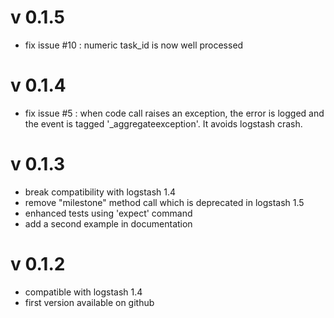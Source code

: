 # v 0.1.5
- fix issue #10 : numeric task_id is now well processed

# v 0.1.4
- fix issue #5 : when code call raises an exception, the error is logged and the event is tagged '_aggregateexception'. It avoids logstash crash.

# v 0.1.3
- break compatibility with logstash 1.4
- remove "milestone" method call which is deprecated in logstash 1.5
- enhanced tests using 'expect' command
- add a second example in documentation

# v 0.1.2
- compatible with logstash 1.4
- first version available on github
